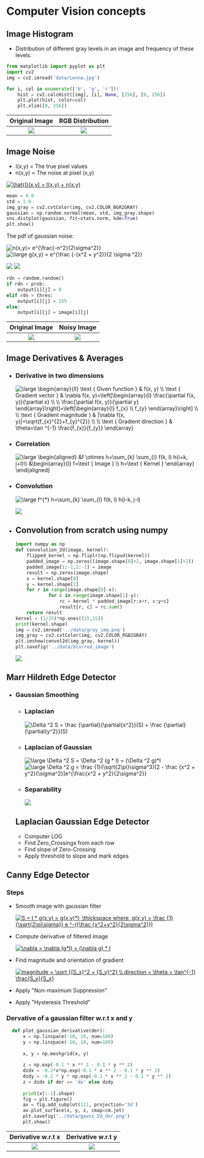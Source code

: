 # Computer Vision concepts 
## Image Histogram
- Distribution of different gray levels in an image and frequency of these levels.
```python
from matplotlib import pyplot as plt
import cv2
img = cv2.imread('data/Lenna.jpg')

for i, col in enumerate(['b', 'g', 'r']):
    hist = cv2.calcHist([img], [i], None, [256], [0, 256])
    plt.plot(hist, color=col)
    plt.xlim([0, 256])
```
Original Image             |  RGB Distribution
:-------------------------:|:-------------------------:
![](/data/Lenna.jpg)  |  ![](/data/lenna_rgb.png)

## Image Noise

- I(x,y) = The true pixel values
- n(x,y) = The noise at pixel (x,y)

<a href="https://www.codecogs.com/eqnedit.php?latex=\hat{I}(x,y)&space;=&space;I(x,y)&space;&plus;&space;n(x,y)" target="_blank"><img src="https://latex.codecogs.com/gif.latex?\hat{I}(x,y)&space;=&space;I(x,y)&space;&plus;&space;n(x,y)" title="\hat{I}(x,y) = I(x,y) + n(x,y)" /></a>
```python
mean = 0.0
std = 1.0
img_gray = cv2.cvtColor(img, cv2.COLOR_BGR2GRAY)
gaussian = np.random.normal(mean, std, img_gray.shape)
sns.distplot(gaussian, fit=stats.norm, kde=True)
plt.show()
```

The pdf of gaussian noise:

  <img src="https://latex.codecogs.com/gif.latex?\bg_white&space;n(x,y)=&space;e^{\frac{-n^2}{2\sigma^2}}" title="n(x,y)= e^{\frac{-n^2}{2\sigma^2}}" />
  
  <img src="https://latex.codecogs.com/gif.latex?\bg_white&space;\large&space;g(x,y)&space;=&space;e^{\frac&space;{-(x^2&space;&plus;&space;y^2)}{2&space;\sigma&space;^2}}" title="\large g(x,y) = e^{\frac {-(x^2 + y^2)}{2 \sigma ^2}}" />
  
  ![](/data/gauss_pdf.png) ![](/data/gauss_2d.png)  

```python
rdn = random.random()
if rdn < prob:
    output[i][j] = 0
elif rdn > thres:
    output[i][j] = 255
else:
    output[i][j] = image[i][j]
```

Original Image             |  Noisy Image
:-------------------------:|:-------------------------:
![](/data/gray_img.png)  |  ![](/data/noisy_img.png)

## Image Derivatives & Averages

- ### Derivative in two dimensions

    <img src="https://latex.codecogs.com/gif.latex?\bg_white&space;\large&space;\begin{array}{ll}&space;\text&space;{&space;Given&space;function&space;}&space;&&space;f(x,&space;y)&space;\\&space;\text&space;{&space;Gradient&space;vector&space;}&space;&&space;\nabla&space;f(x,&space;y)=\left[\begin{array}{l}&space;\frac{\partial&space;f(x,&space;y)}{\partial&space;x}&space;\\&space;\\&space;\frac{\partial&space;f(x,&space;y)}{\partial&space;y}&space;\end{array}\right]=\left[\begin{array}{l}&space;f_{x}&space;\\&space;f_{y}&space;\end{array}\right]&space;\\&space;\\&space;\text&space;{&space;Gradient&space;magnitude&space;}&space;&&space;|\nabla&space;f(x,&space;y)|=\sqrt{f_{x}^{2}&plus;f_{y}^{2}}&space;\\&space;\\&space;\text&space;{&space;Gradient&space;direction&space;}&space;&&space;\theta=\tan&space;^{-1}&space;\frac{f_{x}}{f_{y}}&space;\end{array}" title="\large \begin{array}{ll} \text { Given function } & f(x, y) \\ \text { Gradient vector } & \nabla f(x, y)=\left[\begin{array}{l} \frac{\partial f(x, y)}{\partial x} \\ \\ \frac{\partial f(x, y)}{\partial y} \end{array}\right]=\left[\begin{array}{l} f_{x} \\ f_{y} \end{array}\right] \\ \\ \text { Gradient magnitude } & |\nabla f(x, y)|=\sqrt{f_{x}^{2}+f_{y}^{2}} \\ \\ \text { Gradient direction } & \theta=\tan ^{-1} \frac{f_{x}}{f_{y}} \end{array}" />

- ### Correlation

    <img src="https://latex.codecogs.com/gif.latex?\bg_white&space;\large&space;\begin{aligned}&space;&f&space;\otimes&space;h=\sum_{k}&space;\sum_{i}&space;f(k,&space;l)&space;h(i&plus;k,&space;j&plus;l)\\&space;&\begin{array}{l}&space;f=\text&space;{&space;Image&space;}&space;\\&space;h=\text&space;{&space;Kernel&space;}&space;\end{array}&space;\end{aligned}" title="\large \begin{aligned} &f \otimes h=\sum_{k} \sum_{i} f(k, l) h(i+k, j+l)\\ &\begin{array}{l} f=\text { Image } \\ h=\text { Kernel } \end{array} \end{aligned}" />

- ### Convolution
  
    <img src="https://latex.codecogs.com/gif.latex?\bg_white&space;\large&space;f^{*}&space;h=\sum_{k}&space;\sum_{l}&space;f(k,&space;l)&space;h(i-k,&space;j-l)" title="\large f^{*} h=\sum_{k} \sum_{l} f(k, l) h(i-k, j-l)" />

    ![](/data/convolution.png)
  
- ## Convolution from scratch using numpy
  ```python
  import numpy as np
  def convolution_2d(image, kernel):
      flipped_kernel = np.fliplr(np.flipud(kernel))
      padded_image = np.zeros((image.shape[0]+2, image.shape[1]+2))
      padded_image[1:-1,1:-1] = image
      result = np.zeros(image.shape)
      x = kernel.shape[0]
      y = kernel.shape[1]
      for r in range(image.shape[0]-x):
              for c in range(image.shape[1]-y):
                  rc = kernel * padded_image[r:x+r, c:y+c]
                  result[r, c] = rc.sum()
      return result
  kernel = (1/25)*np.ones((15,15))
  print(kernel.shape)
  img = cv2.imread('../data/gray_img.png')
  img_gray = cv2.cvtColor(img, cv2.COLOR_RGB2GRAY)
  plt.imshow(convol2d(img_gray, kernel))
  plt.savefig('../data/blurred_image')
  ```
  
   ![](/data/blurred_image.png)

## Marr Hildreth Edge Detector

- ### Gaussian Smoothing
  
  - ### Laplacian 
    <img src="https://latex.codecogs.com/gif.latex?\Delta&space;^2&space;S&space;=&space;\frac&space;{\partial}{\partial{x^2}}(S)&space;&plus;&space;\frac&space;{\partial}{\partial{y^2}}(S)" title="\Delta ^2 S = \frac {\partial}{\partial{x^2}}(S) + \frac {\partial}{\partial{y^2}}(S)" />
  
  - ### Laplacian of Gaussian
    <img src="https://latex.codecogs.com/gif.latex?\bg_white&space;\large&space;\Delta&space;^2&space;S&space;=&space;\Delta&space;^2&space;(g&space;*&space;I)&space;=&space;(\Delta&space;^2&space;g)*I" title="\large \Delta ^2 S = \Delta ^2 (g * I) = (\Delta ^2 g)*I" />
    <br>
    <img src="https://latex.codecogs.com/gif.latex?\bg_white&space;\fn_jvn&space;\large&space;\Delta&space;^2&space;g&space;=&space;\frac&space;{1}{\sqrt{2\pi}\sigma^3}[2&space;-&space;\frac&space;{x^2&space;&plus;&space;y^2}{\sigma^2}]e^{\frac{x^2&space;&plus;&space;y^2}{2\sigma^2}}" title="\large \Delta ^2 g = \frac {1}{\sqrt{2\pi}\sigma^3}[2 - \frac {x^2 + y^2}{\sigma^2}]e^{\frac{x^2 + y^2}{2\sigma^2}}" />

  - ### Separability
    ![](/data/Separability.png)

  ## Laplacian Gaussian Edge Detector
  - Computer LOG
  - Find Zero_Crossings from each row
  - Find slope of Zero-Crossing
  - Apply threshold to slope and mark edges
  
## Canny Edge Detector
  ### Steps
  - Smooth image with gaussian filter
    
    <a href="https://www.codecogs.com/eqnedit.php?latex=\bg_white&space;\fn_jvn&space;S&space;=&space;I&space;*&space;g(x,y)&space;=&space;g(x,y)*I;&space;\thickspace&space;where,&space;g(x,y)&space;=&space;\frac&space;{1}{\sqrt{2\pi\sigma}}&space;e&space;^-({\frac&space;{x^2&plus;y^2}{2\sigma^2}})" target="_blank"><img src="https://latex.codecogs.com/gif.latex?\bg_white&space;\fn_jvn&space;S&space;=&space;I&space;*&space;g(x,y)&space;=&space;g(x,y)*I;&space;\thickspace&space;where,&space;g(x,y)&space;=&space;\frac&space;{1}{\sqrt{2\pi\sigma}}&space;e&space;^-({\frac&space;{x^2&plus;y^2}{2\sigma^2}})" title="S = I * g(x,y) = g(x,y)*I; \thickspace where, g(x,y) = \frac {1}{\sqrt{2\pi\sigma}} e ^-({\frac {x^2+y^2}{2\sigma^2}})" /></a>
    
  - Compute derivative of filtered image
    
    <a href="https://www.codecogs.com/eqnedit.php?latex=\bg_white&space;\fn_jvn&space;\nabla&space;=&space;\nabla&space;(g*I)&space;=&space;(\nabla&space;g)&space;*&space;I" target="_blank"><img src="https://latex.codecogs.com/gif.latex?\bg_white&space;\fn_jvn&space;\nabla&space;=&space;\nabla&space;(g*I)&space;=&space;(\nabla&space;g)&space;*&space;I" title="\nabla = \nabla (g*I) = (\nabla g) * I" /></a>

  - Find magnitude and orientation of gradient
  
    <a href="https://www.codecogs.com/eqnedit.php?latex=\bg_white&space;\fn_jvn&space;magnitude&space;=&space;\sqrt&space;{{S_x}^2&space;&plus;&space;{S_y}^2}&space;\\&space;direction&space;=&space;\theta&space;=&space;\tan^{-1}&space;\frac{S_y}{S_x}" target="_blank"><img src="https://latex.codecogs.com/gif.latex?\bg_white&space;\fn_jvn&space;magnitude&space;=&space;\sqrt&space;{{S_x}^2&space;&plus;&space;{S_y}^2}&space;\\&space;direction&space;=&space;\theta&space;=&space;\tan^{-1}&space;\frac{S_y}{S_x}" title="magnitude = \sqrt {{S_x}^2 + {S_y}^2} \\ direction = \theta = \tan^{-1} \frac{S_y}{S_x}" /></a>  

  - Apply "Non-maximum Suppression"
  - Apply "Hysteresis Threshold"
  ### Dervative of a gaussian filter w.r.t x and y
  ```python
    def plot_gaussian_derivative(der):
        x = np.linspace(-10, 10, num=100)
        y = np.linspace(-10, 10, num=100)
    
        x, y = np.meshgrid(x, y)
    
        z = np.exp(-0.1 * x ** 2 - 0.1 * y ** 2)
        dzdx = -0.2*x*np.exp(-0.1 * x ** 2 - 0.1 * y ** 2)
        dzdy = -0.2 * y * np.exp(-0.1 * x ** 2 - 0.1 * y ** 2)
        z = dzdx if der == 'dx' else dzdy
    
        print(x[:-1].shape)
        fig = plt.figure()
        ax = fig.add_subplot(111, projection='3d')
        ax.plot_surface(x, y, z, cmap=cm.jet)
        plt.savefig('../data/gauss_2d_der.png')
        plt.show()
```

  Derivative w.r.t x              |  Derivative w.r.t y
  :-------------------------:|:-------------------------:
  ![](/data/gauss_2d_dx.png)  |  ![](/data/gauss_2d_dy.png)
  
  